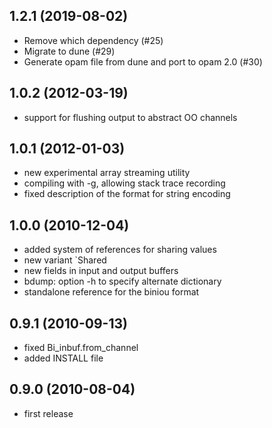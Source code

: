 1.2.1 (2019-08-02)
------------------

- Remove which dependency (#25)
- Migrate to dune (#29)
- Generate opam file from dune and port to opam 2.0 (#30)

1.0.2 (2012-03-19)
------------------

- support for flushing output to abstract OO channels

1.0.1 (2012-01-03)
------------------

- new experimental array streaming utility
- compiling with -g, allowing stack trace recording
- fixed description of the format for string encoding

1.0.0 (2010-12-04)
------------------

- added system of references for sharing values
- new variant `Shared
- new fields in input and output buffers
- bdump: option -h to specify alternate dictionary
- standalone reference for the biniou format

0.9.1 (2010-09-13)
------------------

- fixed Bi_inbuf.from_channel
- added INSTALL file

0.9.0 (2010-08-04)
------------------

- first release
